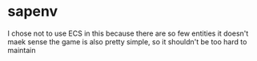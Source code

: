 # sapenv

I chose not to use ECS in this because there are so few entities it doesn't maek sense
the game is also pretty simple, so it shouldn't be too hard to maintain
